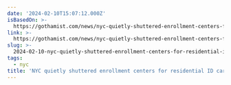 ```yaml
---
date: '2024-02-10T15:07:12.000Z'
isBasedOn: >-
  https://gothamist.com/news/nyc-quietly-shuttered-enrollment-centers-for-residential-id-cards-a-lifeline-for-some
link: >-
  https://gothamist.com/news/nyc-quietly-shuttered-enrollment-centers-for-residential-id-cards-a-lifeline-for-some
slug: >-
  2024-02-10-nyc-quietly-shuttered-enrollment-centers-for-residential-id-cards-a-lifeli
tags:
  - nyc
title: 'NYC quietly shuttered enrollment centers for residential ID cards, a lifeli'
---
```


